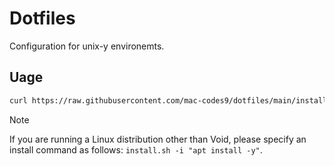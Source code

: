 # Dotfiles

Configuration for unix-y environemts.

## Uage

``` sh
curl https://raw.githubusercontent.com/mac-codes9/dotfiles/main/install.sh | sh
```
> [!NOTE]
> If you are running a Linux distribution other than Void, please specify an install command as follows: `install.sh -i "apt install -y"`.
